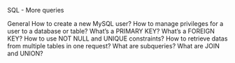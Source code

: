 SQL - More queries

General
How to create a new MySQL user?
How to manage privileges for a user to a database or table?
What’s a PRIMARY KEY?
What’s a FOREIGN KEY?
How to use NOT NULL and UNIQUE constraints?
How to retrieve datas from multiple tables in one request?
What are subqueries?
What are JOIN and UNION?

